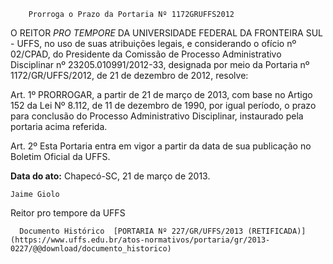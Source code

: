         Prorroga o Prazo da Portaria Nº 1172GRUFFS2012  

O REITOR *PRO TEMPORE* DA UNIVERSIDADE FEDERAL DA FRONTEIRA SUL - UFFS, no uso de suas atribuições legais, e considerando o ofício nº 02/CPAD, do Presidente da Comissão de Processo Administrativo Disciplinar nº 23205.010991/2012-33, designada por meio da Portaria nº 1172/GR/UFFS/2012, de 21 de dezembro de 2012, resolve:

 Art. 1º PRORROGAR, a partir de 21 de março de 2013, com base no Artigo 152 da Lei Nº 8.112, de 11 de dezembro de 1990, por igual período, o prazo para conclusão do Processo Administrativo Disciplinar, instaurado pela portaria acima referida.

 Art. 2º Esta Portaria entra em vigor a partir da data de sua publicação no Boletim Oficial da UFFS.

  

   **Data do ato:** Chapecó-SC, 21 de março de 2013.   
 

    Jaime Giolo   
 Reitor pro tempore da UFFS 

      Documento Histórico  [PORTARIA Nº 227/GR/UFFS/2013 (RETIFICADA)](https://www.uffs.edu.br/atos-normativos/portaria/gr/2013-0227/@@download/documento_historico)     
      